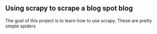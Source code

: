 ## Using scrapy to scrape a blog spot blog
The goal of this project is to learn how to use scrapy. These are pretty simple spiders